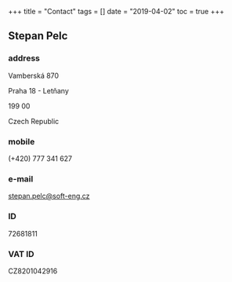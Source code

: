 +++
title = "Contact"
tags = []
date = "2019-04-02"
toc = true
+++

## Stepan Pelc

### address

Vamberská 870

Praha 18 - Letňany

199 00

Czech Republic

### mobile

(+420) 777 341 627

### e-mail

[stepan.pelc@soft-eng.cz](mailto:stepan.pelc@soft-eng.cz)

### ID

72681811

### VAT ID

CZ8201042916
